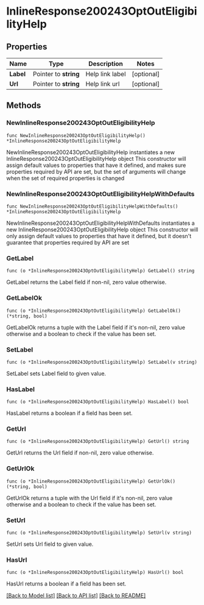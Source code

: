 # InlineResponse200243OptOutEligibilityHelp

## Properties

Name | Type | Description | Notes
------------ | ------------- | ------------- | -------------
**Label** | Pointer to **string** | Help link label | [optional] 
**Url** | Pointer to **string** | Help link url | [optional] 

## Methods

### NewInlineResponse200243OptOutEligibilityHelp

`func NewInlineResponse200243OptOutEligibilityHelp() *InlineResponse200243OptOutEligibilityHelp`

NewInlineResponse200243OptOutEligibilityHelp instantiates a new InlineResponse200243OptOutEligibilityHelp object
This constructor will assign default values to properties that have it defined,
and makes sure properties required by API are set, but the set of arguments
will change when the set of required properties is changed

### NewInlineResponse200243OptOutEligibilityHelpWithDefaults

`func NewInlineResponse200243OptOutEligibilityHelpWithDefaults() *InlineResponse200243OptOutEligibilityHelp`

NewInlineResponse200243OptOutEligibilityHelpWithDefaults instantiates a new InlineResponse200243OptOutEligibilityHelp object
This constructor will only assign default values to properties that have it defined,
but it doesn't guarantee that properties required by API are set

### GetLabel

`func (o *InlineResponse200243OptOutEligibilityHelp) GetLabel() string`

GetLabel returns the Label field if non-nil, zero value otherwise.

### GetLabelOk

`func (o *InlineResponse200243OptOutEligibilityHelp) GetLabelOk() (*string, bool)`

GetLabelOk returns a tuple with the Label field if it's non-nil, zero value otherwise
and a boolean to check if the value has been set.

### SetLabel

`func (o *InlineResponse200243OptOutEligibilityHelp) SetLabel(v string)`

SetLabel sets Label field to given value.

### HasLabel

`func (o *InlineResponse200243OptOutEligibilityHelp) HasLabel() bool`

HasLabel returns a boolean if a field has been set.

### GetUrl

`func (o *InlineResponse200243OptOutEligibilityHelp) GetUrl() string`

GetUrl returns the Url field if non-nil, zero value otherwise.

### GetUrlOk

`func (o *InlineResponse200243OptOutEligibilityHelp) GetUrlOk() (*string, bool)`

GetUrlOk returns a tuple with the Url field if it's non-nil, zero value otherwise
and a boolean to check if the value has been set.

### SetUrl

`func (o *InlineResponse200243OptOutEligibilityHelp) SetUrl(v string)`

SetUrl sets Url field to given value.

### HasUrl

`func (o *InlineResponse200243OptOutEligibilityHelp) HasUrl() bool`

HasUrl returns a boolean if a field has been set.


[[Back to Model list]](../README.md#documentation-for-models) [[Back to API list]](../README.md#documentation-for-api-endpoints) [[Back to README]](../README.md)


